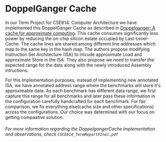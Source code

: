 # DoppelGanger Cache

In our Term Project for CSE614: Computer Architecture we have implemented this DoppelGanger Cache as described in [Doppelganger: A cache for approximate computing](https://www.researchgate.net/publication/282734767_Doppelganger_A_Cache_for_Approximate_Computing). This cache consumes significantly less power by reducing the on-chip silicon estate occupied by Last-Level-Cache. The cache lines are shared among different line addresses which map to the same key in the hash map. The authors propose modifying Instruction Set Architecture (ISA) to inlcude approximate Load and approximate Store in the ISA. They also propose we need to transfer the expected range for the data along with the newly introduced Assembly intructions. 

For this implementation purposes, instead of implementing new annotated ISA, we have annotated address range where the benchmarks will store it's approximable data. As each benchmark has different data range, we first capture this range for all benchmarks and later pass these information in the configuration carefully handcrafted for each benchmark. For fair comparison, we fix everything else(cache size and other specifications) across the configurations. Our choice was determined with our focus on getting compaative solution.

###### For more information regarding the DoppelgangerCache implementation and observations, check `CSCE614_TermReportFInal.pdf`
